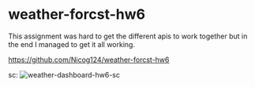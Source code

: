 # weather-forcst-hw6

This assignment was hard to get the different apis to work together but in the end I managed to get it all working.


https://github.com/Nicog124/weather-forcst-hw6



sc:
![weather-dashboard-hw6-sc](https://user-images.githubusercontent.com/78495603/113074410-04b61e00-9199-11eb-8788-de291f4c127c.png)
